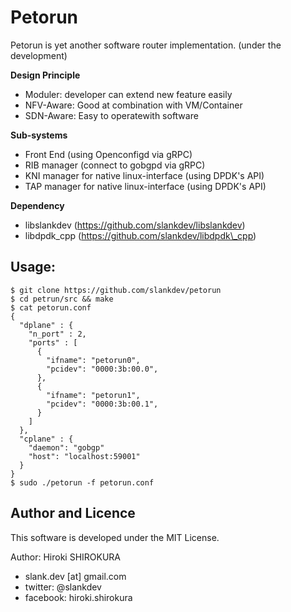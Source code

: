 
# Petorun

Petorun is yet another software router implementation.
(under the development)

**Design Principle**
- Moduler: developer can extend new feature easily
- NFV-Aware: Good at combination with VM/Container
- SDN-Aware: Easy to operatewith software

**Sub-systems**
- Front End (using Openconfigd via gRPC)
- RIB manager (connect to gobgpd via gRPC)
- KNI manager for native linux-interface (using DPDK's API)
- TAP manager for native linux-interface (using DPDK's API)

**Dependency**
- libslankdev (https://github.com/slankdev/libslankdev)
- libdpdk\_cpp (https://github.com/slankdev/libdpdk\_cpp)

## Usage:

```
$ git clone https://github.com/slankdev/petorun
$ cd petrun/src && make
$ cat petorun.conf
{
  "dplane" : {
    "n_port" : 2,
    "ports" : [
      {
        "ifname": "petorun0",
        "pcidev": "0000:3b:00.0",
      },
      {
        "ifname": "petorun1",
        "pcidev": "0000:3b:00.1",
      }
    ]
  },
  "cplane" : {
    "daemon": "gobgp"
    "host": "localhost:59001"
  }
}
$ sudo ./petorun -f petorun.conf
```

## Author and Licence

This software is developed under the MIT License.

Author: Hiroki SHIROKURA

- slank.dev [at] gmail.com
- twitter: @slankdev
- facebook: hiroki.shirokura


